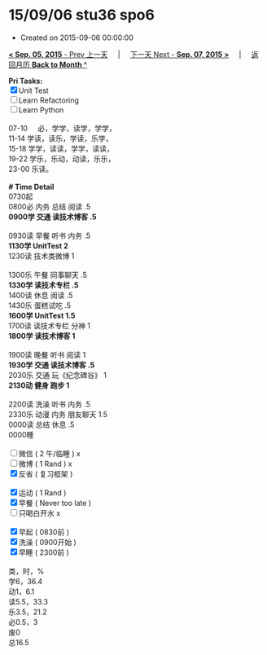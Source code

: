 # 15/09/06 stu36 spo6

- Created on 2015-09-06 00:00:00

[**< Sep. 05, 2015** - Prev 上一天](/lifelogs/2015/09/d05.md) &nbsp; &nbsp; | &nbsp; &nbsp; [下一天 Next - **Sep. 07, 2015 >**](/lifelogs/2015/09/d07.md) &nbsp; &nbsp; |  &nbsp; &nbsp; [返回月历 **Back to Month ^**](/lifelogs/2015/09/index.md)
<br/><div><strong>Pri Tasks:</strong></div><div><div><input checked="true" type="checkbox"/>Unit Test</div></div><div><input type="checkbox"/>Learn Refactoring</div><div><input type="checkbox"/>Learn Python</div><div><br/></div><div>07-10     必，学学，读学，学学，</div><div>11-14 学读，读乐，学读，乐学，</div><div>15-18 学学，读读，学学，读读，</div><div>19-22 学乐，乐动，动读，乐乐，</div><div>23-00 乐读。</div><div><br/></div><div><b># Time Detail</b></div><div>0730起</div><div>0800必 内务 总结 阅读 .5</div><div><b>0900学 交通 读技术博客 .5</b></div><div><b><br/></b></div><div>0930读 早餐 听书 内务 .5</div><div><strong>1130学 UnitTest 2</strong></div><div>1230读 技术类微博 1</div><div><br clear="none"/></div><div>1300乐 午餐 同事聊天 .5</div><div><b>1330学 读技术专栏 .5</b></div><div>1400读 休息 阅读 .5</div><div>1430乐 蛋糕试吃 .5</div><div><strong>1600学 UnitTest </strong><strong>1.5</strong></div><div>1700读 读技术专栏 分神 1</div><div><b>1800学 读技术博客 1</b></div><div><br/></div><div>1900读 晚餐 听书 阅读 1</div><div><b>1930学 交通 读技术博客 .5</b></div><div>2030乐 交通 玩《纪念碑谷》 1</div><div><b>2130动 健身 跑步 1</b></div><div><b><br/></b></div><div>2200读 洗澡 听书 内务 .5</div><div>2330乐 动漫 内务 朋友聊天 1.5</div><div>0000读 总结 休息 .5</div><div>0000睡</div><div><br/></div><div><input type="checkbox"/>微信 ( 2 午/临睡 ) x</div><div><input type="checkbox"/>微博 ( 1 Rand ) x</div><div><input checked="true" type="checkbox"/>反省 ( 复习框架 ) </div><div><br/></div><div><div><input checked="true" type="checkbox"/>运动 ( 1 Rand ) </div><div><input checked="true" type="checkbox"/>早餐 ( Never too late ) </div></div><div><input type="checkbox"/>只喝白开水 x</div><div><br/></div><div><input checked="true" type="checkbox"/>早起 ( 0830前 ) </div><div><input checked="true" type="checkbox"/>洗澡 ( 0900开始 ) <br/></div><div><input checked="true" type="checkbox"/>早睡 ( 2300前 ) </div><div><br clear="none"/></div><div>类，时，%</div><div>学6，36.4</div><div>动1，6.1</div><div>读5.5，33.3</div><div>乐3.5，21.2</div><div>必0.5，3</div><div>废0</div><div>总16.5</div>
